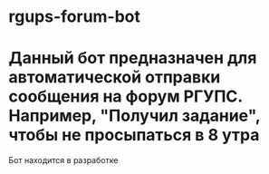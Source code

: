 ﻿# rgups-forum-bot
# Данный бот предназначен для автоматической отправки сообщения на форум РГУПС. Например, "Получил задание", чтобы не просыпаться в 8 утра
Бот находится в разработке
